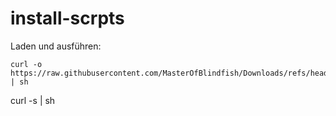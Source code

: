 # install-scrpts

Laden und ausführen:


```
curl -o  https://raw.githubusercontent.com/MasterOfBlindfish/Downloads/refs/heads/main/download.sh | sh
```

curl -s <URL> | sh
